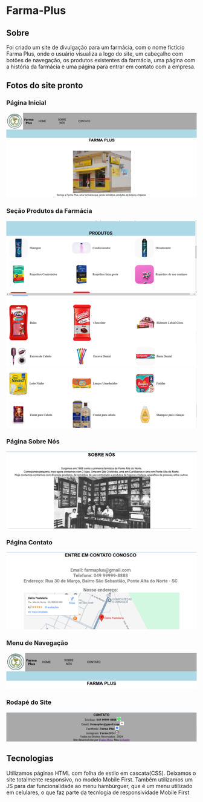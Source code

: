 # Farma-Plus

## Sobre

Foi criado um site de divulgação para um farmácia, com o nome fictício Farma Plus, onde o usuário visualiza a logo do site, um cabeçalho com botões de navegação, os produtos existentes da farmácia, uma página com a história da farmácia e uma página para entrar em contato com a empresa.

## Fotos do site pronto

### **Página Inicial**
![página inicial](./assets/img/site-pronto/page-home.png)

### **Seção Produtos da Farmácia**
![seção produtos 1](./assets/img/site-pronto/section-produtos-1.png)
![seção produtos 2](./assets/img/site-pronto/section-produtos-2.png)
![seção produtos 3](./assets/img/site-pronto/section-produtos-3.png)

### **Página Sobre Nós**
![página sobre nós](./assets/img/site-pronto/page-sobre-nos.png)

### **Página Contato**
![página de contato](./assets/img/site-pronto/page-fale-conosco.png)

### **Menu de Navegação**
![cabeçalho do site](./assets/img/site-pronto/site-header.png)

### **Rodapé do Site**
![rodapé](./assets/img/site-pronto/site-footer.png)





## Tecnologias

Utilizamos páginas HTML com folha de estilo em cascata(CSS). Deixamos o site totalmente responsivo, no modelo Mobile First. Também utilizamos um JS para dar funcionalidade ao menu hambúrguer, que é um menu utilizado em celulares, o que faz parte da tecnlogia de responsividade Mobile First 

